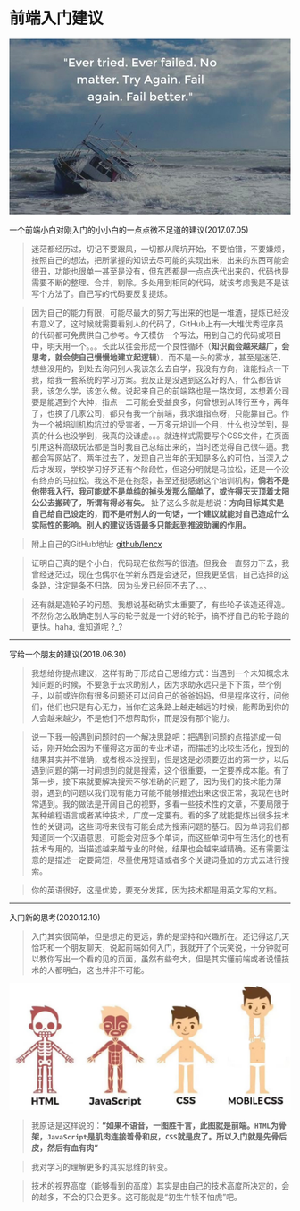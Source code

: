 # 前端入门建议

![fe-getting-started](./img/fe-getting-started.jpg)

一个前端小白对刚入门的小小白的一点点微不足道的建议(2017.07.05)

> 迷茫都经历过，切记不要跟风，一切都从爬坑开始，不要怕错，不要嫌烦，按照自己的想法，把所掌握的知识去尽可能的实现出来，出来的东西可能会很丑，功能也很单一甚至是没有，但东西都是一点点迭代出来的，代码也是需要不断的整理、合并，剔除。多处用到相同的代码，就该考虑我是不是该写个方法了。自己写的代码要反复提炼。

> 因为自己的能力有限，可能尽最大的努力写出来的也是一堆渣，提炼已经没有意义了，这时候就需要看别人的代码了，GitHub上有一大堆优秀程序员的代码都可免费供自己参考。今天模仿一个写法，用到自己的代码或项目中，明天用一个。。。长此以往会形成一个良性循环（**知识面会越来越广，会思考，就会使自己慢慢地建立起逻辑**）。而不是一头的雾水，甚至是迷茫，想些没用的，到处去询问别人我该怎么去自学，我没有方向，谁能指点一下我，给我一套系统的学习方案。我反正是没遇到这么好的人，什么都告诉我，该怎么学，该怎么做。说起来自己的前端路也是一路坎坷，本想着公司要是能遇到个大神，指点一二可能会受益良多，何曾想到从转行至今，两年了，也换了几家公司，都只有我一个前端，我求谁指点呀，只能靠自己。作为一个被培训机构坑过的受害者，一万多元培训一个月，什么也没学到，是真的什么也没学到，我真的没谦虚。。。就连样式需要写个CSS文件，在页面引用这种高级玩法都是当时我自己总结出来的，当时还觉得自己很牛逼。我都会写网站了。两年过去了，发现自己当年的无知是多么的可怕，当深入之后才发现，学校学习好歹还有个阶段性，但这分明就是马拉松，还是一个没有终点的马拉松。我这不是在抱怨，甚至还挺感谢这个培训机构，**倘若不是他带我入行，我可能就不是单纯的掉头发那么简单了，或许得天天顶着太阳公公去搬砖了，所谓有得必有失。** 扯了这么多就是想说：**方向目标其实是自己给自己设定的，而不是听别人的一句话，一个建议就能对自己造成什么实际性的影响。别人的建议话语最多只能起到推波助澜的作用。**

> 附上自己的GitHub地址: [github/lencx](https://github.com/lencx)

> 证明自己真的是个小白，代码现在依然写的很渣。但我会一直努力下去，我曾经迷茫过，现在也偶尔在学新东西是会迷茫，但我更坚信，自己选择的这条路，注定是条不归路。因为头发已经回不去了。。。

> 还有就是造轮子的问题。我想说基础确实太重要了，有些轮子该造还得造。不然你怎么敢确定别人写的轮子就是一个好的轮子，搞不好自己的轮子跑的更快。haha, 谁知道呢 ?_?

----

写给一个朋友的建议(2018.06.30)

> 我想给你提点建议，这样有助于形成自己思维方式：当遇到一个未知概念未知问题的时候，不要急于去求助别人，因为求助永远只是下下策，举个例子，以前或许你有很多问题还可以问自己的爸爸妈妈，但是程序这行，问他们，他们也只是有心无力，当你在这条路上越走越远的时候，能帮助到你的人会越来越少，不是他们不想帮助你，而是没有那个能力。

> 说一下我一般遇到问题时的一个解决思路吧：把遇到问题的点描述成一句话，刚开始会因为不懂得这方面的专业术语，而描述的比较生活化，搜到的结果其实并不准确，或者根本没搜到，但是这是必须要迈出的第一步，以后遇到问题的第一时间想到的就是搜索，这个很重要，一定要养成本能。有了第一步，接下来就要解决搜索不够准确的问题了，因为我们的技术能力薄弱，遇到的问题以我们现有能力可能不能够描述出来这很正常，我现在也时常遇到。我的做法是开阔自己的视野，多看一些技术性的文章，不要局限于某种编程语言或者某种技术，广度一定要有。看的多了就能提炼出很多技术性的关键词，这些词将来很有可能会成为搜索问题的基石。因为单词我们都知道同一个汉语意思，可能会对应多个单词，而这些单词中有生活化的也有技术专用的，当描述越来越专业的时候，结果也会越来越精确。还有需要注意的是描述一定要简短，尽量使用短语或者多个关键词叠加的方式去进行搜索。

> 你的英语很好，这是优势，要充分发挥，因为技术都是用英文写的文档。

----

入门新的思考(2020.12.10)

> 入门其实很简单，但是想走的更远，靠的是坚持和兴趣所在。还记得这几天恰巧和一个朋友聊天，说起前端如何入门，我就开了个玩笑说，十分钟就可以教你写出一个看的见的页面，虽然有些夸大，但是其实懂前端或者说懂技术的人都明白，这也并非不可能。

![html-js-css](./img/fe-getting-started-2.jpg)

> 我原话是这样说的：**“如果不语音，一图胜千言，此图就是前端。`HTML`为骨架，`JavaScript`是肌肉连接着骨和皮，`CSS`就是皮了。所以入门就是先骨后皮，然后有血有肉”**

> 我对学习的理解更多的其实思维的转变。

> 技术的视界高度（能够看到的高度）其实是由自己的技术高度所决定的，会的越多，不会的只会更多。这可能就是“初生牛犊不怕虎”吧。

